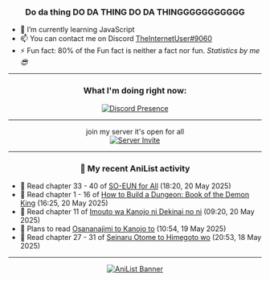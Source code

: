 <div align="center">

### Do da thing DO DA THING DO DA THINGGGGGGGGGGG
</div>

- 🌱 I’m currently learning JavaScript
- 📫 You can contact me on Discord [TheInternetUser#9060](https://discord.com/users/534117072796385300)
- ⚡ Fun fact: 80% of the Fun fact is neither a fact nor fun. _Statistics by me 😎_
<hr>

<div align="center">

### What I'm doing right now:
[![Discord Presence](https://lanyard.cnrad.dev/api/534117072796385300)](https://discord.com/users/534117072796385300)
<hr>

join my server it's open for all <br>
[![Server Invite](https://invidget.switchblade.xyz/bfYgVHxrSs)](https://discord.gg/bfYgVHxrSs)

<hr>
  
### 🌸 My recent AniList activity

</div>

<!-- ANILIST_ACTIVITY:start -->

-   📖 Read chapter 33 - 40 of [SO-EUN for All](https://anilist.co/manga/179218) (18:20, 20 May 2025)
-   📖 Read chapter 1 - 16 of [How to Build a Dungeon: Book of the Demon King](https://anilist.co/manga/86242) (16:25, 20 May 2025)
-   📖 Read chapter 11 of [Imouto wa Kanojo ni Dekinai no ni](https://anilist.co/manga/157136) (09:20, 20 May 2025)
-   📖 Plans to read [Osananajimi to Kanojo to](https://anilist.co/manga/191441) (10:54, 19 May 2025)
-   📖 Read chapter 27 - 31 of [Seinaru Otome to Himegoto wo](https://anilist.co/manga/181248) (20:53, 18 May 2025)

<!-- ANILIST_ACTIVITY:end -->
<hr>

<div align="center">

[![AniList Banner](https://img.anili.st/User/929966)](https://anilist.co/user/TheInternetUser)

<!-- ![Profile views](https://gpvc.arturio.dev/TheInternetUse7) Since 2023-01-09 -->
<br>


</div>
